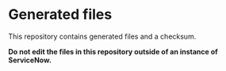# Generated files
This repository contains generated files and a checksum.

**Do not edit the files in this repository outside of an instance of ServiceNow.**
